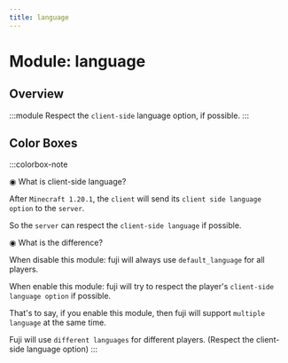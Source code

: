 ```yaml
---
title: language
---
```



# Module: language

## Overview
:::module
  Respect the `client-side` language option, if possible.
:::
## Color Boxes

:::colorbox-note

  ◉ What is client-side language?
  
  After `Minecraft 1.20.1`, the `client` will send its `client side language option` to the `server`.
  
  So the `server` can respect the `client-side language` if possible.
  
  
  
  ◉ What is the difference?
  
  When disable this module: fuji will always use `default_language` for all players.
  
  When enable this module: fuji will try to respect the player's `client-side language option` if possible.
  
  
  
  That's to say, if you enable this module, then fuji will support `multiple language` at the same time.
  
  Fuji will use `different languages` for different players. (Respect the client-side language option)
:::

